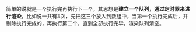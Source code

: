 简单的说就是一个执行完再执行下一个，其思想是**建立一个队列，通过定时器来进行渲染**，比如说一共有3次，先把这三个放入到数组中，当第一个执行完成后，并剔除执行完成的，再执行第二个，直到全部执行完毕，渲染队列清空。
